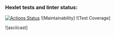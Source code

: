 ### Hexlet tests and linter status:
[![Actions Status](https://github.com/cushog74/frontend-project-46/actions/workflows/hexlet-check.yml/badge.svg)](https://github.com/cushog74/frontend-project-46/actions)
![Maintainability]
![Test Coverage]


![asciicast]